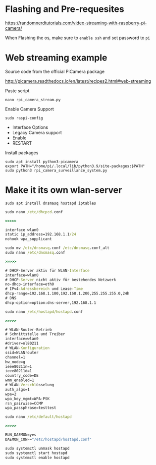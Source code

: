 # Flashing and Pre-requesites

https://randomnerdtutorials.com/video-streaming-with-raspberry-pi-camera/

When Flashing the os, make sure to `enable ssh` and set password to `pi`

# Web streaming example

Source code from the official PiCamera package

http://picamera.readthedocs.io/en/latest/recipes2.html#web-streaming

Paste script

```
nano rpi_camera_stream.py
```

Enable Camera Support

```
sudo raspi-config
```

-   Interface Options
-   Legacy Camera support
-   Enable
-   RESTART

Install packages

```
sudo apt install python3-picamera
export PATH="/home/pi/.local/lib/python3.9/site-packages:$PATH"
sudo python3 rpi_camera_surveillance_system.py
```

# Make it its own wlan-server

```
sudo apt install dnsmasq hostapd iptables
```

```cmd
sudo nano /etc/dhcpcd.conf

>>>>>

interface wlan0
static ip_address=192.168.1.1/24
nohook wpa_supplicant
```

```cmd
sudo mv /etc/dnsmasq.conf /etc/dnsmasq.conf_alt
sudo nano /etc/dnsmasq.conf

>>>>>

# DHCP-Server aktiv für WLAN-Interface
interface=wlan0
# DHCP-Server nicht aktiv für bestehendes Netzwerk
no-dhcp-interface=eth0
# IPv4-Adressbereich und Lease-Time
dhcp-range=192.168.1.100,192.168.1.200,255.255.255.0,24h
# DNS
dhcp-option=option:dns-server,192.168.1.1
```

```cmd
sudo nano /etc/hostapd/hostapd.conf

>>>>>

# WLAN-Router-Betrieb
# Schnittstelle und Treiber
interface=wlan0
#driver=nl80211
# WLAN-Konfiguration
ssid=WLANrouter
channel=1
hw_mode=g
ieee80211n=1
ieee80211d=1
country_code=DE
wmm_enabled=1
# WLAN-Verschlüsselung
auth_algs=1
wpa=2
wpa_key_mgmt=WPA-PSK
rsn_pairwise=CCMP
wpa_passphrase=testtest
```

```cmd
sudo nano /etc/default/hostapd

>>>>>

RUN_DAEMON=yes
DAEMON_CONF="/etc/hostapd/hostapd.conf"
```

```cmd
sudo systemctl unmask hostapd
sudo systemctl start hostapd
sudo systemctl enable hostapd
```
